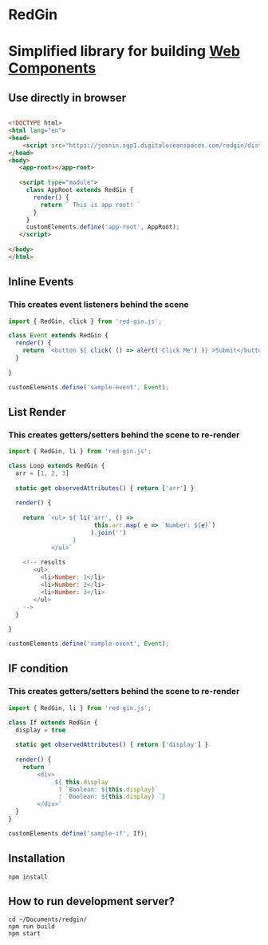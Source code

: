 # RedGin
# Simplified library for building [Web Components](https://developer.mozilla.org/en-US/docs/Web/Web_Components)

## Use directly in browser

```html 

<!DOCTYPE html>
<html lang="en">
<head>       
    <script src="https://josnin.sgp1.digitaloceanspaces.com/redgin/dist/redgin.js"></script>
</head>
<body>
   <app-root></app-root>
    
   <script type="module">     
     class AppRoot extends RedGin {  
       render() { 
         return ` This is app root! `
       }
     }
     customElements.define('app-root', AppRoot);
   </script> 
    
</body>
</html>

```



## Inline Events
### This creates event listeners behind the scene
```js
import { RedGin, click } from 'red-gin.js';

class Event extends RedGin { 
  render() {
    return `<button ${ click( () => alert('Click Me') )} >Submit</button>`
  }
 
}

customElements.define('sample-event', Event);

```

## List Render
### This creates getters/setters behind the scene to re-render
```js
import { RedGin, li } from 'red-gin.js';

class Loop extends RedGin {
  arr = [1, 2, 3]
  
  static get observedAttributes() { return ['arr'] }
  
  render() {
    
    return `<ul> ${ li('arr', () => 
                        this.arr.map( e => `Number: ${e}`) 
                       ).join('') 
                  } 
            </ul>`
    
    <!-- results
       <ul>
         <li>Number: 1</li>
         <li>Number: 2</li>
         <li>Number: 3</li>
       </ul>
    -->
  }
 
}

customElements.define('sample-event', Event);

```



## IF condition
### This creates getters/setters behind the scene to re-render
```js
import { RedGin, li } from 'red-gin.js';

class If extends RedGin {
  display = true
  
  static get observedAttributes() { return ['display'] }
  
  render() {
    return `
        <div>
             ${ this.display 
              ? `Boolean: ${this.display}` 
              : `Boolean: ${this.display} `}   
        </div>`      
  } 
}

customElements.define('sample-if', If);

```

## Installation 
```
npm install
```

## How to run development server? 
```
cd ~/Documents/redgin/
npm run build
npm start
```
